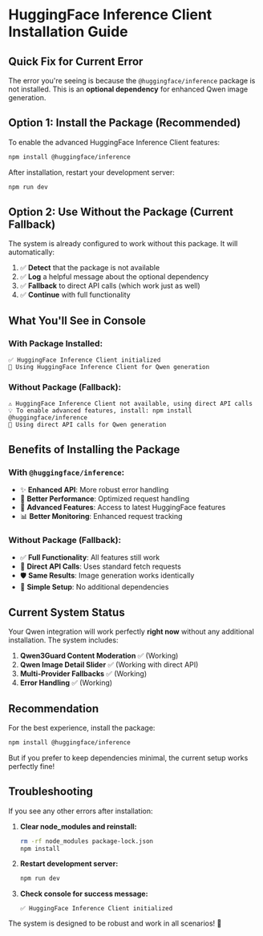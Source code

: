 # HuggingFace Inference Client Installation Guide

## Quick Fix for Current Error

The error you're seeing is because the `@huggingface/inference` package is not installed. This is an **optional dependency** for enhanced Qwen image generation.

## Option 1: Install the Package (Recommended)

To enable the advanced HuggingFace Inference Client features:

```bash
npm install @huggingface/inference
```

After installation, restart your development server:

```bash
npm run dev
```

## Option 2: Use Without the Package (Current Fallback)

The system is already configured to work without this package. It will automatically:

1. ✅ **Detect** that the package is not available
2. ✅ **Log** a helpful message about the optional dependency
3. ✅ **Fallback** to direct API calls (which work just as well)
4. ✅ **Continue** with full functionality

## What You'll See in Console

### With Package Installed:
```
✅ HuggingFace Inference Client initialized
🚀 Using HuggingFace Inference Client for Qwen generation
```

### Without Package (Fallback):
```
⚠️ HuggingFace Inference Client not available, using direct API calls
💡 To enable advanced features, install: npm install @huggingface/inference
🔄 Using direct API calls for Qwen generation
```

## Benefits of Installing the Package

### With `@huggingface/inference`:
- ✨ **Enhanced API**: More robust error handling
- 🚀 **Better Performance**: Optimized request handling
- 🔧 **Advanced Features**: Access to latest HuggingFace features
- 📊 **Better Monitoring**: Enhanced request tracking

### Without Package (Fallback):
- ✅ **Full Functionality**: All features still work
- 🔄 **Direct API Calls**: Uses standard fetch requests
- 🛡️ **Same Results**: Image generation works identically
- 📝 **Simple Setup**: No additional dependencies

## Current System Status

Your Qwen integration will work perfectly **right now** without any additional installation. The system includes:

1. **Qwen3Guard Content Moderation** ✅ (Working)
2. **Qwen Image Detail Slider** ✅ (Working with direct API)
3. **Multi-Provider Fallbacks** ✅ (Working)
4. **Error Handling** ✅ (Working)

## Recommendation

For the best experience, install the package:

```bash
npm install @huggingface/inference
```

But if you prefer to keep dependencies minimal, the current setup works perfectly fine!

## Troubleshooting

If you see any other errors after installation:

1. **Clear node_modules and reinstall:**
   ```bash
   rm -rf node_modules package-lock.json
   npm install
   ```

2. **Restart development server:**
   ```bash
   npm run dev
   ```

3. **Check console for success message:**
   ```
   ✅ HuggingFace Inference Client initialized
   ```

The system is designed to be robust and work in all scenarios! 🚀
